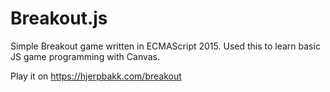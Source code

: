 # Breakout.js

Simple Breakout game written in ECMAScript 2015. Used this to learn basic JS game programming with Canvas.

Play it on https://hjerpbakk.com/breakout
